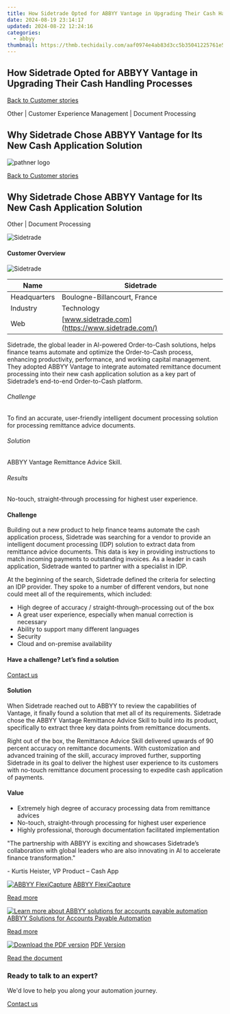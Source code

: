 ```yaml
---
title: How Sidetrade Opted for ABBYY Vantage in Upgrading Their Cash Handling Processes
date: 2024-08-19 23:14:17
updated: 2024-08-22 12:24:16
categories:
  - abbyy
thumbnail: https://thmb.techidaily.com/aaf0974e4ab83d3cc5b35041225761e54de0f8418307a4877fba8e369a6e30f0.jpg
---
```


## How Sidetrade Opted for ABBYY Vantage in Upgrading Their Cash Handling Processes

[Back to Customer stories](https://tools.techidaily.com/abbyy/products/)

Other | Customer Experience Management | Document Processing

## Why Sidetrade Chose ABBYY Vantage for Its New Cash Application Solution

![pathner logo](https://content.abbyy.com/-/media/project/abbyy/abbyy/logos-white/en/186509.png?h=40&iar=0&w=120)

[Back to Customer stories](https://tools.techidaily.com/abbyy/products/)

## Why Sidetrade Chose ABBYY Vantage for Its New Cash Application Solution 

Other | Document Processing 

![Sidetrade](https://static4.abbyy.com/abbyycommedia/37785/ds-124_sidetrade-case-study_tn_556x303.jpg) 

#### Customer Overview

![Sidetrade](https://static2.abbyy.com/abbyycommedia/37810/sidetrade-brand2020-logo_master.jpg) 

| Name         | Sidetrade                                       |
| ------------ | ----------------------------------------------- |
| Headquarters | Boulogne-Billancourt, France                    |
| Industry     | Technology                                      |
| Web          | [www.sidetrade.com](https://www.sidetrade.com/) |

Sidetrade, the global leader in AI-powered Order-to-Cash solutions, helps finance teams automate and optimize the Order-to-Cash process, enhancing productivity, performance, and working capital management. They adopted ABBYY Vantage to integrate automated remittance document processing into their new cash application solution as a key part of Sidetrade’s end-to-end Order-to-Cash platform.

###### Challenge

To find an accurate, user-friendly intelligent document processing solution for processing remittance advice documents.

###### Solution

ABBYY Vantage Remittance Advice Skill.

###### Results

No-touch, straight-through processing for highest user experience.

#### Challenge

Building out a new product to help finance teams automate the cash application process, Sidetrade was searching for a vendor to provide an intelligent document processing (IDP) solution to extract data from remittance advice documents. This data is key in providing instructions to match incoming payments to outstanding invoices. As a leader in cash application, Sidetrade wanted to partner with a specialist in IDP.

At the beginning of the search, Sidetrade defined the criteria for selecting an IDP provider. They spoke to a number of different vendors, but none could meet all of the requirements, which included:

* High degree of accuracy / straight-through-processing out of the box
* A great user experience, especially when manual correction is necessary
* Ability to support many different languages
* Security
* Cloud and on-premise availability

#### Have a challenge? Let’s find a solution  

[Contact us](https://tools.techidaily.com/abbyy/products/) 

#### Solution

When Sidetrade reached out to ABBYY to review the capabilities of Vantage, it finally found a solution that met all of its requirements. Sidetrade chose the ABBYY Vantage Remittance Advice Skill to build into its product, specifically to extract three key data points from remittance documents.

Right out of the box, the Remittance Advice Skill delivered upwards of 90 percent accuracy on remittance documents. With customization and advanced training of the skill, accuracy improved further, supporting Sidetrade in its goal to deliver the highest user experience to its customers with no-touch remittance document processing to expedite cash application of payments.

#### Value

* Extremely high degree of accuracy processing data from remittance advices
* No-touch, straight-through processing for highest user experience
* Highly professional, thorough documentation facilitated implementation

 "The partnership with ABBYY is exciting and showcases Sidetrade’s collaboration with global leaders who are also innovating in AI to accelerate finance transformation."

 \- Kurtis Heister, VP Product – Cash App

[![ABBYY FlexiCapture](https://static2.abbyy.com/abbyycommedia/21380/4-flexicapture.jpg)](https://tools.techidaily.com/abbyy/products/) [ABBYY FlexiCapture](https://tools.techidaily.com/abbyy/products/) 

[Read more](https://tools.techidaily.com/abbyy/products/) 

[![Learn more about ABBYY solutions for accounts payable automation](https://static4.abbyy.com/abbyycommedia/14351/1-accounts-payable.jpg)](https://tools.techidaily.com/abbyy/products/) [ABBYY Solutions for Accounts Payable Automation](https://tools.techidaily.com/abbyy/products/) 

[Read more](https://tools.techidaily.com/abbyy/products/) 

[![Download the PDF version](https://static4.abbyy.com/abbyycommedia/37786/ds-124_sidetrade-case-study_tn_360x162.jpg)](https://static5.abbyy.com/abbyycommedia/37734/sidetrade-case-study-intelligent-document-processing-en.pdf "PDF Version") [PDF Version](https://static5.abbyy.com/abbyycommedia/37734/sidetrade-case-study-intelligent-document-processing-en.pdf "PDF Version") 

[Read the document](https://static5.abbyy.com/abbyycommedia/37734/sidetrade-case-study-intelligent-document-processing-en.pdf "PDF Version") 

### Ready to talk to an expert?

We'd love to help you along your automation journey.

[Contact us](https://tools.techidaily.com/abbyy/products/)

<ins class="adsbygoogle"
     style="display:block"
     data-ad-format="autorelaxed"
     data-ad-client="ca-pub-7571918770474297"
     data-ad-slot="1223367746"></ins>



<ins class="adsbygoogle"
     style="display:block"
     data-ad-client="ca-pub-7571918770474297"
     data-ad-slot="8358498916"
     data-ad-format="auto"
     data-full-width-responsive="true"></ins>

